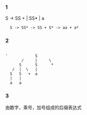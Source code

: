 ### 1

S -> SS + | SS* | a

```
  S -> SS* -> SS + S* -> aa + a*
```

### 2

```

'            S             
       /     |     \
      S      S      *
   /  |  \   |     
  S   S   +  a
  |   |
  a   a
```

### 3
由数字，乘号，加号组成的后缀表达式
